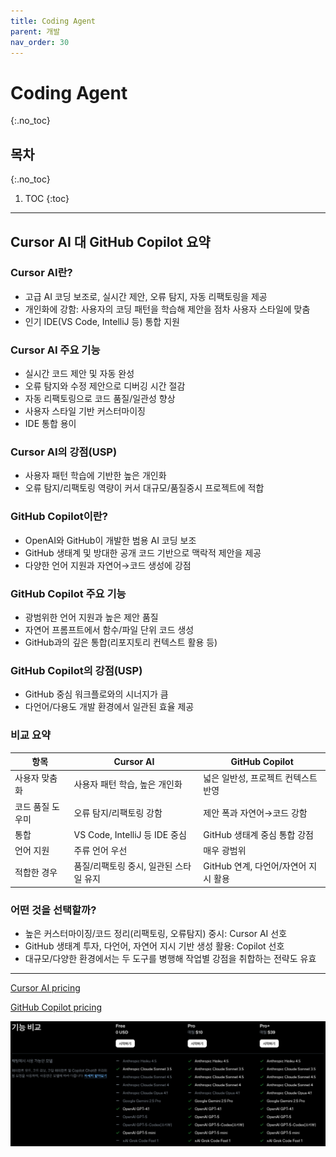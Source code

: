 ```yaml
---
title: Coding Agent
parent: 개발
nav_order: 30
---
```


# Coding Agent
{:.no_toc}

## 목차
{:.no_toc}

1. TOC
{:toc}

--- 

## Cursor AI 대 GitHub Copilot 요약

### Cursor AI란?

- 고급 AI 코딩 보조로, 실시간 제안, 오류 탐지, 자동 리팩토링을 제공
- 개인화에 강함: 사용자의 코딩 패턴을 학습해 제안을 점차 사용자 스타일에 맞춤
- 인기 IDE(VS Code, IntelliJ 등) 통합 지원

### Cursor AI 주요 기능

- 실시간 코드 제안 및 자동 완성
- 오류 탐지와 수정 제안으로 디버깅 시간 절감
- 자동 리팩토링으로 코드 품질/일관성 향상
- 사용자 스타일 기반 커스터마이징
- IDE 통합 용이

### Cursor AI의 강점(USP)

- 사용자 패턴 학습에 기반한 높은 개인화
- 오류 탐지/리팩토링 역량이 커서 대규모/품질중시 프로젝트에 적합

### GitHub Copilot이란?

- OpenAI와 GitHub이 개발한 범용 AI 코딩 보조
- GitHub 생태계 및 방대한 공개 코드 기반으로 맥락적 제안을 제공
- 다양한 언어 지원과 자연어→코드 생성에 강점

### GitHub Copilot 주요 기능

- 광범위한 언어 지원과 높은 제안 품질
- 자연어 프롬프트에서 함수/파일 단위 코드 생성
- GitHub과의 깊은 통합(리포지토리 컨텍스트 활용 등)

### GitHub Copilot의 강점(USP)

- GitHub 중심 워크플로와의 시너지가 큼
- 다언어/다용도 개발 환경에서 일관된 효율 제공

### 비교 요약

| 항목 | Cursor AI | GitHub Copilot |
|---|---|---|
| 사용자 맞춤화 | 사용자 패턴 학습, 높은 개인화 | 넓은 일반성, 프로젝트 컨텍스트 반영 |
| 코드 품질 도우미 | 오류 탐지/리팩토링 강함 | 제안 폭과 자연어→코드 강함 |
| 통합 | VS Code, IntelliJ 등 IDE 중심 | GitHub 생태계 중심 통합 강점 |
| 언어 지원 | 주류 언어 우선 | 매우 광범위 |
| 적합한 경우 | 품질/리팩토링 중시, 일관된 스타일 유지 | GitHub 연계, 다언어/자연어 지시 활용 |

### 어떤 것을 선택할까?

- 높은 커스터마이징/코드 정리(리팩토링, 오류탐지) 중시: Cursor AI 선호
- GitHub 생태계 투자, 다언어, 자연어 지시 기반 생성 활용: Copilot 선호
- 대규모/다양한 환경에서는 두 도구를 병행해 작업별 강점을 취합하는 전략도 유효

---

[Cursor AI pricing](https://cursor.com/pricing)



[GitHub Copilot pricing](https://github.com/features/copilot/plans?locale=ko-KR)

![모델](/assets/images/copilot-models.png)